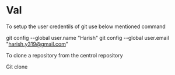 # Val

To setup the user credentils of git use below mentioned command

git config --global user.name "Harish"
git config --global user.email "harish.y319@gmail.com"

To clone a repository from the centrol repository

Git clone <Repository URL>
